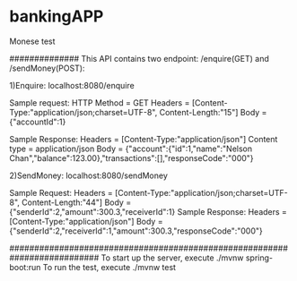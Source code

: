 # bankingAPP
 Monese test

 ##############
 This API contains two endpoint: /enquire(GET) and /sendMoney(POST):
 
 1)Enquire:
 localhost:8080/enquire
 
 Sample request:
       HTTP Method = GET
          Headers = [Content-Type:"application/json;charset=UTF-8", Content-Length:"15"]
             Body = {"accountId":1}

Sample Response:
        Headers = [Content-Type:"application/json"]
     Content type = application/json
             Body = {"account":{"id":1,"name":"Nelson Chan","balance":123.00},"transactions":[],"responseCode":"000"}

 
 2)SendMoney:
 localhost:8080/sendMoney
 
 Sample Request:
          Headers = [Content-Type:"application/json;charset=UTF-8", Content-Length:"44"]
             Body = {"senderId":2,"amount":300.3,"receiverId":1}
 Sample Response:
           Headers = [Content-Type:"application/json"]
            Body = {"senderId":2,"receiverId":1,"amount":300.3,"responseCode":"000"}
 
 
 
 ##########################################################################
 To start up the server, execute ./mvnw spring-boot:run
 To run the test, execute ./mvnw test
 
 
 